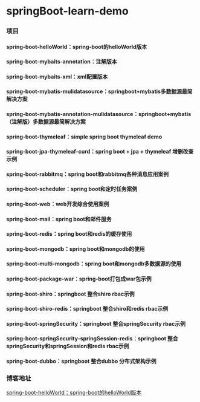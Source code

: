 # springBoot-learn-demo

### 项目
#### spring-boot-helloWorld：spring-boot的helloWorld版本
#### spring-boot-mybaits-annotation：注解版本
#### spring-boot-mybaits-xml：xml配置版本
#### spring-boot-mybatis-mulidatasource：springboot+mybatis多数据源最简解决方案
#### spring-boot-mybatis-annotation-mulidatasource：springboot+mybatis（注解版）多数据源最简解决方案
#### spring-boot-thymeleaf：simple spring boot thymeleaf demo
#### spring-boot-jpa-thymeleaf-curd：spring boot + jpa + thymeleaf 增删改查示例
#### spring-boot-rabbitmq：spring boot和rabbitmq各种消息应用案例
#### spring-boot-scheduler：spring boot和定时任务案例
#### spring-boot-web：web开发综合使用案例
#### spring-boot-mail：spring boot和邮件服务
#### spring-boot-redis：spring boot和redis的缓存使用
#### spring-boot-mongodb：spring boot和mongodb的使用
#### spring-boot-multi-mongodb：spring boot和mongodb多数据源的使用
#### spring-boot-package-war：spring-boot打包成war包示例
#### spring-boot-shiro：springboot 整合shiro rbac示例
#### spring-boot-shiro-redis：springboot 整合shiro和redis rbac示例
#### spring-boot-springSecurity：springboot 整合springSecurity rbac示例
#### spring-boot-springSecurity-springSession-redis：springboot 整合springSecurity和springSession和redis  rbac示例
#### spring-boot-dubbo：springboot 整合dubbo 分布式架构示例

### 博客地址
[spring-boot-helloWorld：spring-boot的helloWorld版本](http://www.cnblogs.com/nbfujx/p/7865787.html)  

